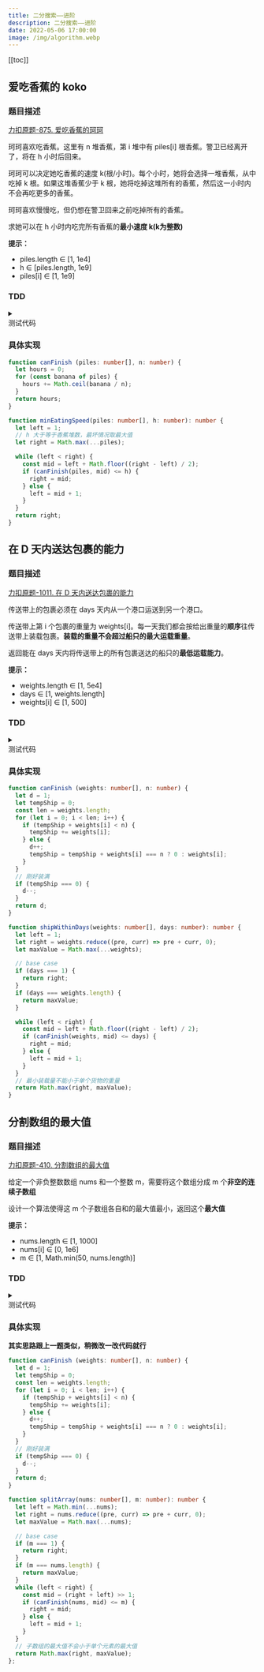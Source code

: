 ```yaml
---
title: 二分搜索——进阶
description: 二分搜索——进阶
date: 2022-05-06 17:00:00
image: /img/algorithm.webp
---
```


[[toc]]

## 爱吃香蕉的 koko

### 题目描述

[<div class="i-cib-leetcode"></div> 力扣原题-875. 爱吃香蕉的珂珂](https://leetcode-cn.com/problems/koko-eating-bananas/)

珂珂喜欢吃香蕉。这里有 n 堆香蕉，第 i 堆中有 piles[i] 根香蕉。警卫已经离开了，将在 h 小时后回来。

珂珂可以决定她吃香蕉的速度 k(根/小时)。每个小时，她将会选择一堆香蕉，从中吃掉 k 根。如果这堆香蕉少于 k 根，她将吃掉这堆所有的香蕉，然后这一小时内不会再吃更多的香蕉。

珂珂喜欢慢慢吃，但仍想在警卫回来之前吃掉所有的香蕉。

求她可以在 h 小时内吃完所有香蕉的**最小速度 k(k为整数)**

**提示：**
- piles.length ∈ [1, 1e4]
- h ∈ [piles.length, 1e9]
- piles[i] ∈ [1, 1e9]

### TDD

<details>
  <summary class="cursor-pointer">
    <div class="i-vscode-icons-file-type-testts mr-1"></div>
    测试代码
  </summary>
  
```ts
import { describe, it, expect } from 'vitest';

describe('爱吃香蕉的珂珂', () => {
  it('1', () => {
    const piles = [3, 6, 7, 11];
    const h = 8;
    expect(minEatingSpeed(piles, h)).toBe(4);
  });

  it('2', () => {
    const piles = [30, 11, 23, 4, 20];
    const h = 5;
    expect(minEatingSpeed(piles, h)).toBe(30);
  });

  it('3', () => {
    const piles = [30, 11, 23, 4, 20];
    const h = 6;
    expect(minEatingSpeed(piles, h)).toBe(23);
  });

});
```

</details>


### 具体实现

```ts
function canFinish (piles: number[], n: number) {
  let hours = 0;
  for (const banana of piles) {
    hours += Math.ceil(banana / n);
  }
  return hours;
}

function minEatingSpeed(piles: number[], h: number): number {
  let left = 1;
  // h 大于等于香蕉堆数，最坏情况取最大值
  let right = Math.max(...piles);

  while (left < right) {
    const mid = left + Math.floor((right - left) / 2);
    if (canFinish(piles, mid) <= h) {
      right = mid;
    } else {
      left = mid + 1;
    }
  }
  return right;
}
```

## 在 D 天内送达包裹的能力

### 题目描述

[<div class="i-cib-leetcode"></div> 力扣原题-1011. 在 D 天内送达包裹的能力](https://leetcode-cn.com/problems/capacity-to-ship-packages-within-d-days/)

传送带上的包裹必须在 days 天内从一个港口运送到另一个港口。

传送带上第 i 个包裹的重量为 weights[i]。每一天我们都会按给出重量的**顺序**往传送带上装载包裹。**装载的重量不会超过船只的最大运载重量**。

返回能在 days 天内将传送带上的所有包裹送达的船只的**最低运载能力**。

**提示：**
- weights.length ∈ [1, 5e4]
- days ∈ [1, weights.length]
- weights[i] ∈ [1, 500]

### TDD

<details>
  <summary class="cursor-pointer">
    <div class="i-vscode-icons-file-type-testts mr-1"></div>
    测试代码
  </summary>

```ts
import { describe, it, expect } from 'vitest';

describe('在 D 天内送达包裹的能力', () => {
  it('1', () => {
    const weights = [1,2,3,4,5,6,7,8,9,10];
    const days = 5;
    expect(shipWithinDays(weights, days)).toBe(15);
  });

  it('2', () => {
    const weights = [3, 2, 2, 4, 1, 4];
    const days = 3;
    expect(shipWithinDays(weights, days)).toBe(6);
  });

  it('3. 最小运载量不得小于单个货物的最大重量', () => {
    const weights = [1, 2, 3, 1, 1];
    const days = 4;
    expect(shipWithinDays(weights, days)).toBe(3);
  });

  it('4. 刚好装满', () => {
    const weights = [3, 3, 3, 3, 3, 3];
    const days = 2;
    expect(shipWithinDays(weights, days)).toBe(9);
  });
});
```
  
</details>

### 具体实现

```ts
function canFinish (weights: number[], n: number) {
  let d = 1;
  let tempShip = 0;
  const len = weights.length;
  for (let i = 0; i < len; i++) {
    if (tempShip + weights[i] < n) {
      tempShip += weights[i];
    } else {
      d++;
      tempShip = tempShip + weights[i] === n ? 0 : weights[i];
    }
  }
  // 刚好装满
  if (tempShip === 0) {
    d--;
  }
  return d;
}

function shipWithinDays(weights: number[], days: number): number {
  let left = 1;
  let right = weights.reduce((pre, curr) => pre + curr, 0);
  let maxValue = Math.max(...weights);

  // base case
  if (days === 1) {
    return right;
  }
  if (days === weights.length) {
    return maxValue;
  }

  while (left < right) {
    const mid = left + Math.floor((right - left) / 2);
    if (canFinish(weights, mid) <= days) {
      right = mid;
    } else {
      left = mid + 1;
    }
  }
  // 最小装载量不能小于单个货物的重量
  return Math.max(right, maxValue);
}
```

## 分割数组的最大值

### 题目描述

[<div class="i-cib-leetcode"></div> 力扣原题-410. 分割数组的最大值](https://leetcode-cn.com/problems/split-array-largest-sum/)

给定一个非负整数数组 nums 和一个整数 m，需要将这个数组分成 m 个**非空的连续子数组**

设计一个算法使得这 m 个子数组各自和的最大值最小，返回这个**最大值**

**提示：**
- nums.length ∈ [1, 1000]
- nums[i] ∈ [0, 1e6]
- m ∈ [1, Math.min(50, nums.length)]

### TDD

<details>
  <summary class="cursor-pointer">
    <div class="i-vscode-icons-file-type-testts mr-1"></div>
    测试代码
  </summary>

```ts
import { describe, it, expect } from 'vitest';

describe('分割数组的最大值', () => {
  it('1', () => {
    const nums = [7, 2, 5, 10, 8];
    const m = 2;
    expect(splitArray(nums, m)).toBe(18);
  });

  it('2', () => {
    const nums = [1, 2, 3, 4, 5];
    const m = 2;
    expect(splitArray(nums, m)).toBe(9);
  });

  it('3', () => {
    const nums = [1, 4, 4];
    const m = 3;
    expect(splitArray(nums, m)).toBe(4);
  });

  it('4. 子数组的最大值不会小于单个元素的最大值', () => {
    const nums = [2, 3, 1, 2, 4, 3];
    const m = 5;
    expect(splitArray(nums, m)).toBe(4);
  });
});
```
  
</details>

### 具体实现

**其实思路跟上一题类似，稍微改一改代码就行**

```ts
function canFinish (weights: number[], n: number) {
  let d = 1;
  let tempShip = 0;
  const len = weights.length;
  for (let i = 0; i < len; i++) {
    if (tempShip + weights[i] < n) {
      tempShip += weights[i];
    } else {
      d++;
      tempShip = tempShip + weights[i] === n ? 0 : weights[i];
    }
  }
  // 刚好装满
  if (tempShip === 0) {
    d--;
  }
  return d;
}

function splitArray(nums: number[], m: number): number {
  let left = Math.min(...nums);
  let right = nums.reduce((pre, curr) => pre + curr, 0);
  let maxValue = Math.max(...nums);

  // base case
  if (m === 1) {
    return right;
  }
  if (m === nums.length) {
    return maxValue;
  }
  while (left < right) {
    const mid = (right + left) >> 1;
    if (canFinish(nums, mid) <= m) {
      right = mid;
    } else {
      left = mid + 1;
    }
  }
  // 子数组的最大值不会小于单个元素的最大值
  return Math.max(right, maxValue);
};
```